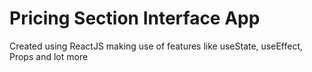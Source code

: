 # Pricing Section Interface App
Created using ReactJS making use of features like useState, useEffect, Props and lot more

